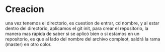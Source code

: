 # Creacion
una vez tenemos el directorio, es cuestion de entrar, cd nombre, y al estar dentro del directorio, aplicamos el git init, para crear el repositorio, la manera mas rápida de saber si se aplicó bien o si estamos en un repositorio, es que al lado del nombre del archivo compleot, saldrá la rama (master) en otro color.